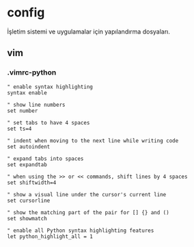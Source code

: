 # config
İşletim sistemi ve uygulamalar için yapılandırma dosyaları.

## vim
### .vimrc-python
```vim
" enable syntax highlighting
syntax enable

" show line numbers
set number

" set tabs to have 4 spaces
set ts=4

" indent when moving to the next line while writing code
set autoindent

" expand tabs into spaces
set expandtab

" when using the >> or << commands, shift lines by 4 spaces
set shiftwidth=4

" show a visual line under the cursor's current line
set cursorline

" show the matching part of the pair for [] {} and ()
set showmatch

" enable all Python syntax highlighting features
let python_highlight_all = 1
```
